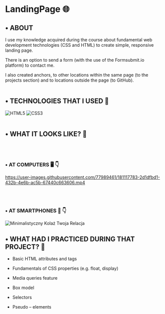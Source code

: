 # LandingPage 🌐


## •	ABOUT

I use my knowledge acquired during the course about fundamental web development technologies (CSS and HTML) to create simple, responsive landing page.

There is an option to send a form (with the use of the Formsubmit.io platform) to contact me.

I also created anchors, to other locations within the same page (to the projects section) and to locations outside the page (to GitHub).
<br></br>

## •	TECHNOLOGIES THAT I USED 🚀
![HTML5](https://img.shields.io/badge/html5-%23E34F26.svg?style=for-the-badge&logo=html5&logoColor=white)
![CSS3](https://img.shields.io/badge/css3-%231572B6.svg?style=for-the-badge&logo=css3&logoColor=white)
<br></br>


## •	WHAT IT LOOKS LIKE? 🤔
<br></br>

### •	AT COMPUTERS 🖥 👇

https://user-images.githubusercontent.com/77989461/181117783-2d1dfbd1-432b-4e6b-ac5b-67440c663606.mp4

<br></br>

### •	AT SMARTPHONES 📱 👇

![Minimalistyczny Kolaż Twoja Relacja](https://user-images.githubusercontent.com/77989461/181222675-f9a32c9e-f949-4184-a443-34577e0acb49.png)

## •	WHAT HAD I PRACTICED DURING THAT PROJECT? 🤔
-	Basic HTML attributes and tags

-	Fundamentals of CSS properties (e.g. float, display)

-	Media queries feature

-	Box model

-	Selectors

-	Pseudo – elements
